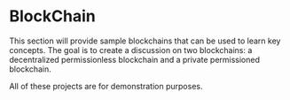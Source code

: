 # BlockChain
This section will provide sample blockchains that can be used to learn key concepts. The goal is to create a discussion on two blockchains: a decentralized permissionless blockchain and a private permissioned blockchain.

All of these projects are for demonstration purposes.
